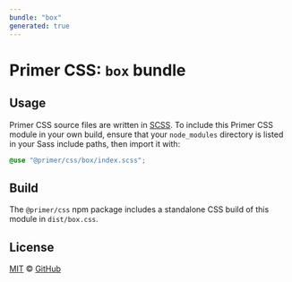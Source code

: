 ```yaml
---
bundle: "box"
generated: true
---
```


# Primer CSS: `box` bundle

## Usage

Primer CSS source files are written in [SCSS]. To include this Primer CSS module in your own build, ensure that your `node_modules` directory is listed in your Sass include paths, then import it with:

```scss
@use "@primer/css/box/index.scss";
```

## Build

The `@primer/css` npm package includes a standalone CSS build of this module in `dist/box.css`.

## License

[MIT](https://github.com/primer/css/blob/main/LICENSE) &copy; [GitHub](https://github.com/)


[scss]: https://sass-lang.com/documentation/syntax#scss
